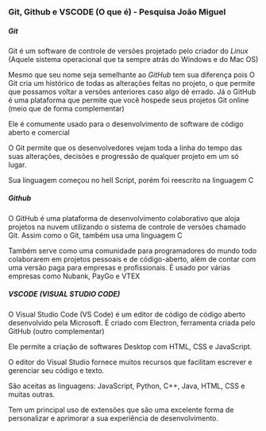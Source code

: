 ### Git, Github e VSCODE (O que é) -  Pesquisa João Miguel

##### Git
Git é um software de controle de versões projetado pelo criador do *Linux* (Aquele sistema operacional que ta sempre atrás do Windows e do Mac OS)


Mesmo que seu nome seja semelhante ao *GitHub* tem sua diferença pois O Git cria um histórico de todas as alterações feitas no projeto, o que permite que possamos voltar a versões anteriores caso algo dê errado. Já o GitHub é uma plataforma que permite que você hospede seus projetos Git online (meio que de forma complementar)

Ele é comumente usado para o desenvolvimento de software de código aberto e comercial

O Git permite que os desenvolvedores vejam toda a linha do tempo das suas alterações, decisões e progressão de qualquer projeto em um só lugar.

Sua linguagem começou no hell Script, porém foi reescrito na linguagem C

##### Github
O GitHub é uma plataforma de desenvolvimento colaborativo que aloja projetos na nuvem utilizando o sistema de controle de versões chamado Git.
Assim como o Git, também usa uma linguagem C


Também serve como uma comunidade para programadores do mundo todo colaborarem em projetos pessoais e de código-aberto, além de contar com uma versão paga para empresas e profissionais.
É usado por várias empresas como Nubank, PayGo e VTEX

##### VSCODE (VISUAL STUDIO CODE)
O Visual Studio Code (VS Code) é um editor de código de código aberto desenvolvido pela Microsoft.
É criado com Electron, ferramenta criada pelo GitHub (outro complementar)

Ele permite a criação de softwares Desktop com HTML, CSS e JavaScript.

O editor do Visual Studio fornece muitos recursos que facilitam escrever e gerenciar seu código e texto.

São aceitas as linguagens:  JavaScript, Python, C++, Java, HTML, CSS e muitas outras.

Tem um principal uso de extensões que são uma excelente forma de personalizar e aprimorar a sua experiência de desenvolvimento. 
